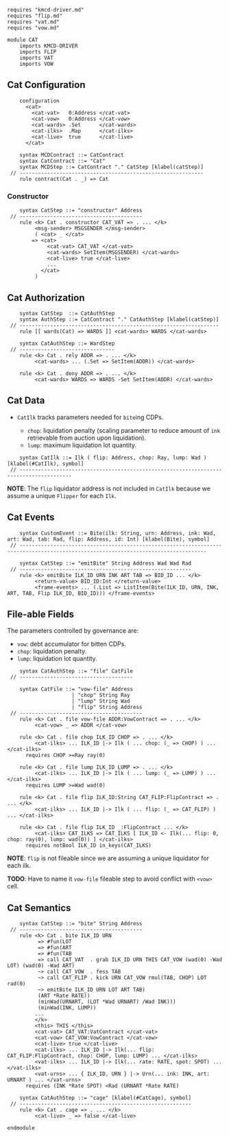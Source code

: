 ```k
requires "kmcd-driver.md"
requires "flip.md"
requires "vat.md"
requires "vow.md"

module CAT
    imports KMCD-DRIVER
    imports FLIP
    imports VAT
    imports VOW
```

Cat Configuration
-----------------

```k
    configuration
      <cat>
        <cat-vat>   0:Address </cat-vat>
        <cat-vow>   0:Address </cat-vow>
        <cat-wards> .Set      </cat-wards>
        <cat-ilks>  .Map      </cat-ilks>
        <cat-live>  true      </cat-live>
      </cat>
```

```k
    syntax MCDContract ::= CatContract
    syntax CatContract ::= "Cat"
    syntax MCDStep ::= CatContract "." CatStep [klabel(catStep)]
 // ------------------------------------------------------------
    rule contract(Cat . _) => Cat
```

### Constructor

```k
    syntax CatStep ::= "constructor" Address
 // ----------------------------------------
    rule <k> Cat . constructor CAT_VAT => . ... </k>
         <msg-sender> MSGSENDER </msg-sender>
         ( <cat> _ </cat>
        => <cat>
             <cat-vat> CAT_VAT </cat-vat>
             <cat-wards> SetItem(MSGSENDER) </cat-wards>
             <cat-live> true </cat-live>
             ...
           </cat>
         )
```

Cat Authorization
-----------------

```k
    syntax CatStep  ::= CatAuthStep
    syntax AuthStep ::= CatContract "." CatAuthStep [klabel(catStep)]
 // -----------------------------------------------------------------
    rule [[ wards(Cat) => WARDS ]] <cat-wards> WARDS </cat-wards>

    syntax CatAuthStep ::= WardStep
 // -------------------------------
    rule <k> Cat . rely ADDR => . ... </k>
         <cat-wards> ... (.Set => SetItem(ADDR)) </cat-wards>

    rule <k> Cat . deny ADDR => . ... </k>
         <cat-wards> WARDS => WARDS -Set SetItem(ADDR) </cat-wards>
```

Cat Data
--------

-   `CatIlk` tracks parameters needed for `bite`ing CDPs.

    -   `chop`: liquidation penalty (scaling parameter to reduce amount of `ink` retrievable from auction upon liquidation).
    -   `lump`: maximum liquidation lot quantity.

```k
    syntax CatIlk ::= Ilk ( flip: Address, chop: Ray, lump: Wad ) [klabel(#CatIlk), symbol]
 // ---------------------------------------------------------------------------------------
```

**NOTE**: The `flip` liquidator address is not included in `CatIlk` because we assume a unique `Flipper` for each `Ilk`.

Cat Events
----------

```k
    syntax CustomEvent ::= Bite(ilk: String, urn: Address, ink: Wad, art: Wad, tab: Rad, flip: Address, id: Int) [klabel(Bite), symbol]
 // -----------------------------------------------------------------------------------------------------------------------------------

    syntax CatStep ::= "emitBite" String Address Wad Wad Rad
 // --------------------------------------------------------
    rule <k> emitBite ILK_ID URN INK ART TAB => BID_ID ... </k>
         <return-value> BID_ID:Int </return-value>
         <frame-events> ... (.List => ListItem(Bite(ILK_ID, URN, INK, ART, TAB, Flip ILK_ID, BID_ID))) </frame-events>
```

File-able Fields
----------------

The parameters controlled by governance are:

-   `vow`: debt accumulator for bitten CDPs.
-   `chop`: liquidation penalty.
-   `lump`: liquidation lot quantity.

```k
    syntax CatAuthStep ::= "file" CatFile
 // -------------------------------------

    syntax CatFile ::= "vow-file" Address
                     | "chop" String Ray
                     | "lump" String Wad
                     | "flip" String Address
 // ----------------------------------------
    rule <k> Cat . file vow-file ADDR:VowContract => . ... </k>
         <cat-vow> _ => ADDR </cat-vow>

    rule <k> Cat . file chop ILK_ID CHOP => . ... </k>
         <cat-ilks> ... ILK_ID |-> Ilk ( ... chop: (_ => CHOP) ) ... </cat-ilks>
      requires CHOP >=Ray ray(0)

    rule <k> Cat . file lump ILK_ID LUMP => . ... </k>
         <cat-ilks> ... ILK_ID |-> Ilk ( ... lump: (_ => LUMP) ) ... </cat-ilks>
      requires LUMP >=Wad wad(0)

    rule <k> Cat . file flip ILK_ID:String CAT_FLIP:FlipContract => . ... </k>
         <cat-ilks> ... ILK_ID |-> Ilk ( ... flip: (_ => CAT_FLIP) ) ... </cat-ilks>

    rule <k> Cat . file flip ILK_ID _:FlipContract ... </k>
         <cat-ilks> CAT_ILKS => CAT_ILKS [ ILK_ID <- Ilk(... flip: 0, chop: ray(0), lump: wad(0)) ] </cat-ilks>
      requires notBool ILK_ID in_keys(CAT_ILKS)
```

**NOTE**: `flip` is not fileable since we are assuming a unique liquidator for each ilk.

**TODO**: Have to name it `vow-file` fileable step to avoid conflict with `<vow>` cell.

Cat Semantics
-------------

```k
    syntax CatStep ::= "bite" String Address
 // ----------------------------------------
    rule <k> Cat . bite ILK_ID URN
          => #fun(LOT
          => #fun(ART
          => #fun(TAB
          => call CAT_VAT  . grab ILK_ID URN THIS CAT_VOW (wad(0) -Wad LOT) (wad(0) -Wad ART)
          ~> call CAT_VOW  . fess TAB
          ~> call CAT_FLIP . kick URN CAT_VOW rmul(TAB, CHOP) LOT rad(0)
          ~> emitBite ILK_ID URN LOT ART TAB)
          (ART *Rate RATE))
          (minWad(URNART, (LOT *Wad URNART) /Wad INK)))
          (minWad(INK, LUMP))
         ...
         </k>
         <this> THIS </this>
         <cat-vat> CAT_VAT:VatContract </cat-vat>
         <cat-vow> CAT_VOW:VowContract </cat-vow>
         <cat-live> true </cat-live>
         <cat-ilks> ... ILK_ID |-> Ilk(... flip: CAT_FLIP:FlipContract, chop: CHOP, lump: LUMP) ... </cat-ilks>
         <vat-ilks> ... ILK_ID |-> Ilk(... rate: RATE, spot: SPOT) ... </vat-ilks>
         <vat-urns> ... { ILK_ID, URN } |-> Urn(... ink: INK, art: URNART ) ... </vat-urns>
      requires (INK *Rate SPOT) <Rad (URNART *Rate RATE)

    syntax CatAuthStep ::= "cage" [klabel(#CatCage), symbol]
 // --------------------------------------------------------
    rule <k> Cat . cage => . ... </k>
         <cat-live> _ => false </cat-live>
```

```k
endmodule
```

